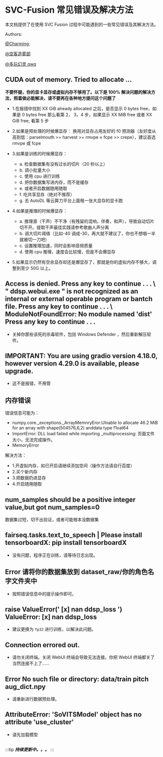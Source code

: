 # SVC-Fusion 常见错误及解决方法

本文档提供了在使用 SVC Fusion 过程中可能遇到的一些常见错误及其解决方法。

Authors:

[@Charming·](https://space.bilibili.com/399248533)

[@空客造雾部](https://space.bilibili.com/457021084)

[@多玩幻灵 qwq](https://space.bilibili.com/503423945)


## CUDA out of memory. Tried to allocate ...

**不要怀疑，你的显卡显存或虚拟内存不够用了。以下是 100% 解决问题的解决方法，照着做必能解决，请不要再在各种地方提问这个问题了**

- 1.在报错中找到 XX GiB already allocated 之后，是否显示 0 bytes free，如果是 0 bytes free 那么看第 2， 3，4 步，如果显示 XX MiB free 或者 XX GiB free, 看第 5 步

- 2.如果是预处理的时候爆显存：
  换用对显存占用友好的 f0 预测器（友好度从高到低：parselmouth >= harvest >= rmvpe ≈ fcpe >> crepe），建议首选 rmvpe 或 fcpe

- 3.如果是训练的时候爆显存：

  - a. 检查数据集有没有过长的切片（20 秒以上）
  - b. 调小批量大小
  - c. 使用 cpu 进行训练
  - d. 把你数据集写进内存，而不是缓存
  - e. 或者开启数据随用随取
  - f. 吃共享显存（绝对不推荐）
  - g. 去 AutoDL 等云算力平台上面租一张大显存的显卡跑

- 4.如果是推理的时候爆显存：

  - a. 推理源（干声）不干净（有残留的混响，伴奏，和声），导致自动切片切不开。提取干声最佳实践请参考歌曲人声分离
  - b. 调大切片阈值（比如-40 调成-30，再大就不建议了，你也不想唱一半就被切一刀吧）
  - c. 设置推理加速，同时会影响音频质量
  - d. 使用 cpu 推理，速度会比较慢，但是不会爆显存

- 5.如果显示仍然有空余显存却还是爆显存了，那就是你的虚拟内存不够大，调整到至少 50G 以上。

## Access is denied. Press any key to continue . . . \ " ddsp.webui.exe " is not recognized as an internal or external operable program or bantch file. Press any key to continue . . . \ ModuleNotFoundError: No module named 'dist' Press any key to continue . . .

- 关掉你那些该死的杀毒软件，包括 Windows Defender ，然后重新解压软件。

## IMPORTANT: You are using gradio version 4.18.0, however version 4.29.0 is available, please upgrade.

- 这不是报错，不用管

## 内存错误

错误信息可能为：

- numpy.core.\_exceptions.\_ArrayMemnryEror:UInable to allocate 46.2 MiB for an array with shape(504576,6,2) anddata type f1oat64
- ImportError: DLL load failed while importing \_multiprocessing: 页面文件太小，无法完成操作。
- MemoryError

解决方法：

- 1.开虚拟内存，如已开启请继续添加空间（操作方法请自行百度）
- 2.买个新内存
- 3.把数据扔进显存
- 4.开启随用随取

## num_samples should be a positive integer value,but got num_samples=0

数据集过短，切不出验证，或者可能根本没数据集

## fairseq.tasks.text_to_speech | Please install tensorboardX: pip install tensorboardX

- 没有问题，程序正在训练，请等待日志出现。

## Error 请将你的数据集放到 dataset_raw/你的角色名字文件夹中

- 按照错误信息中的提示操作即可。

## raise ValueError(' [x] nan ddsp_loss ') ValueError: [x] nan ddsp_loss

- 建议更换为 `fp32` 进行训练，以解决此问题。

## Connection errored out.

- 请勿关闭终端。关闭 WebUI 终端会导致无法连接。你把 WebUI 终端都关了当然连接不上了……

## Error No such file or directory: data/train pitch aug_dict.npy

- 请重新进行数据预处理。

## AttributeError: 'SoVITSModel' object has no attribute 'use_cluster'

- 请先加载模型

##

:::tip
**_持续更新中。。。_**
:::
